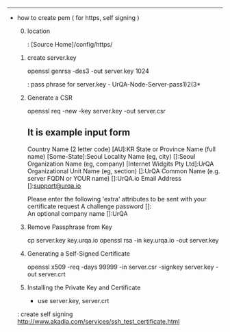 -----------------------------------
- how to create pem ( for https, self signing )

	0. location

		: [Source Home]/config/https/

	1. create server.key

		openssl genrsa -des3 -out server.key 1024

		: pass phrase for server.key
			- UrQA-Node-Server-pass1)2(3*

	2. Generate a CSR

		openssl req -new -key server.key -out server.csr

		## It is example input form
		Country Name (2 letter code) [AU]:KR
		State or Province Name (full name) [Some-State]:Seoul
		Locality Name (eg, city) []:Seoul
		Organization Name (eg, company) [Internet Widgits Pty Ltd]:UrQA
		Organizational Unit Name (eg, section) []:UrQA
		Common Name (e.g. server FQDN or YOUR name) []:UrQA.io
		Email Address []:support@urqa.io 

		Please enter the following 'extra' attributes
		to be sent with your certificate request
		A challenge password []:                           
		An optional company name []:UrQA

	3. Remove Passphrase from Key 

		cp server.key key.urqa.io
		openssl rsa -in key.urqa.io -out server.key

	4. Generating a Self-Signed Certificate 

		openssl x509 -req -days 99999 -in server.csr -signkey server.key -out server.crt

	5. Installing the Private Key and Certificate 

		- use server.key, server.crt

	: create self signing
		http://www.akadia.com/services/ssh_test_certificate.html
